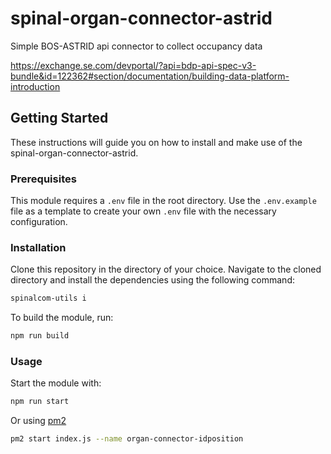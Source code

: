 # spinal-organ-connector-astrid
Simple BOS-ASTRID api connector to collect occupancy data

https://exchange.se.com/devportal/?api=bdp-api-spec-v3-bundle&id=122362#section/documentation/building-data-platform-introduction

## Getting Started

These instructions will guide you on how to install and make use of the spinal-organ-connector-astrid.

### Prerequisites

This module requires a `.env` file in the root directory. Use the `.env.example` file as a template to create your own `.env` file with the necessary configuration.


### Installation

Clone this repository in the directory of your choice. Navigate to the cloned directory and install the dependencies using the following command:
    
```bash
spinalcom-utils i
```

To build the module, run:

```bash
npm run build
```

### Usage

Start the module with:

```bash
npm run start
```

Or using [pm2](https://pm2.keymetrics.io/docs/usage/quick-start/)
```bash
pm2 start index.js --name organ-connector-idposition
```
```